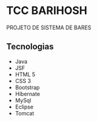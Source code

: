 # TCC BARIHOSH

<p> PROJETO DE SISTEMA DE BARES</p>

## Tecnologias

* Java
* JSF
* HTML 5
* CSS 3
* Bootstrap
* Hibernate
* MySql
* Eclipse
* Tomcat

